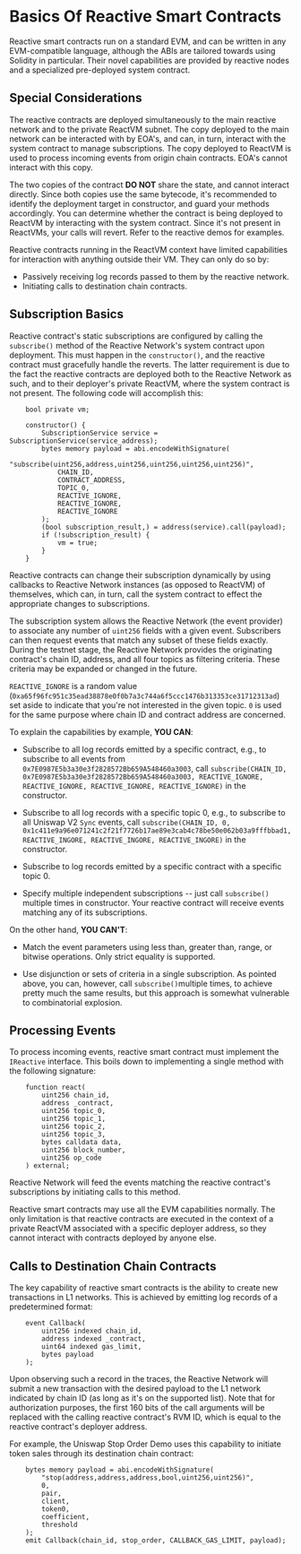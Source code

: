 # Basics Of Reactive Smart Contracts

Reactive smart contracts run on a standard EVM, and can be written in any EVM-compatible language, although the ABIs are tailored towards using Solidity in particular. Their novel capabilities are provided by reactive nodes and a specialized pre-deployed system contract.

## Special Considerations

The reactive contracts are deployed simultaneously to the main reactive network and to the private ReactVM subnet. The copy deployed to the main network can be interacted with by EOA's, and can, in turn, interact with the system contract to manage subscriptions. The copy deployed to ReactVM is used to process incoming events from origin chain contracts. EOA's cannot interact with this copy.

The two copies of the contract **DO NOT** share the state, and cannot interact directly. Since both copies use the same bytecode, it's recommended to identify the deployment target in constructor, and guard your methods accordingly. You can determine whether the contract is being deployed to ReactVM by interacting with the system contract. Since it's not present in ReactVMs, your calls will revert. Refer to the reactive demos for examples.

Reactive contracts running in the ReactVM context have limited capabilities for interaction with anything outside their VM. They can only do so by:

* Passively receiving log records passed to them by the reactive network.
* Initiating calls to destination chain contracts.

## Subscription Basics

Reactive contract's static subscriptions are configured by calling the `subscribe()` method of the Reactive Network's system contract upon deployment. This must happen in the `constructor()`, and the reactive contract must gracefully handle the reverts. The latter requirement is due to the fact the reactive contracts are deployed both to the Reactive Network as such, and to their deployer's private ReactVM, where the system contract is not present. The following code will accomplish this:

```
    bool private vm;

    constructor() {
        SubscriptionService service = SubscriptionService(service_address);
        bytes memory payload = abi.encodeWithSignature(
            "subscribe(uint256,address,uint256,uint256,uint256,uint256)",
            CHAIN_ID,
            CONTRACT_ADDRESS,
            TOPIC_0,
            REACTIVE_IGNORE,
            REACTIVE_IGNORE,
            REACTIVE_IGNORE
        );
        (bool subscription_result,) = address(service).call(payload);
        if (!subscription_result) {
            vm = true;
        }
    }
```

Reactive contracts can change their subscription dynamically by using callbacks to Reactive Network instances (as opposed to ReactVM) of themselves, which can, in turn, call the system contract to effect the appropriate changes to subscriptions.

The subscription system allows the Reactive Network (the event provider) to associate any number of `uint256` fields with a given event. Subscribers can then request events that match any subset of these fields exactly. During the testnet stage, the Reactive Network provides the originating contract's chain ID, address, and all four topics as filtering criteria. These criteria may be expanded or changed in the future.

`REACTIVE_IGNORE` is a random value (`0xa65f96fc951c35ead38878e0f0b7a3c744a6f5ccc1476b313353ce31712313ad`) set aside to indicate that you're not interested in the given topic. `0` is used for the same purpose where chain ID and contract address are concerned.

To explain the capabilities by example, **YOU CAN**:

* Subscribe to all log records emitted by a specific contract, e.g., to subscribe to all events from `0x7E0987E5b3a30e3f2828572Bb659A548460a3003`, call `subscribe(CHAIN_ID, 0x7E0987E5b3a30e3f2828572Bb659A548460a3003, REACTIVE_IGNORE, REACTIVE_IGNORE, REACTIVE_IGNORE, REACTIVE_IGNORE)` in the constructor.

* Subscribe to all log records with a specific topic 0, e.g., to subscribe to all Uniswap V2 `Sync` events, call `subscribe(CHAIN_ID, 0, 0x1c411e9a96e071241c2f21f7726b17ae89e3cab4c78be50e062b03a9fffbbad1, REACTIVE_INGORE, REACTIVE_INGORE, REACTIVE_INGORE)` in the constructor.

* Subscribe to log records emitted by a specific contract with a specific topic 0.

* Specify multiple independent subscriptions -- just call `subscribe()` multiple times in constructor. Your reactive contract will receive events matching any of its subscriptions.

On the other hand, **YOU CAN'T**:

* Match the event parameters using less than, greater than, range, or bitwise operations. Only strict equality is supported.

* Use disjunction or sets of criteria in a single subscription. As pointed above, you can, however, call `subscribe()`multiple times, to achieve pretty much the same results, but this approach is somewhat vulnerable to combinatorial explosion.

## Processing Events

To process incoming events, reactive smart contract must implement the `IReactive` interface. This boils down to implementing a single method with the following signature:

```
    function react(
        uint256 chain_id,
        address _contract,
        uint256 topic_0,
        uint256 topic_1,
        uint256 topic_2,
        uint256 topic_3,
        bytes calldata data,
        uint256 block_number,
        uint256 op_code
    ) external;
```

Reactive Network will feed the events matching the reactive contract's subscriptions by initiating calls to this method.

Reactive smart contracts may use all the EVM capabilities normally. The only limitation is that reactive contracts are executed in the context of a private ReactVM associated with a specific deployer address, so they cannot interact with contracts deployed by anyone else.

## Calls to Destination Chain Contracts

The key capability of reactive smart contracts is the ability to create new transactions in L1 networks. This is achieved by emitting log records of a predetermined format:

```
    event Callback(
        uint256 indexed chain_id,
        address indexed _contract,
        uint64 indexed gas_limit,
        bytes payload
    );
```

Upon observing such a record in the traces, the Reactive Network will submit a new transaction with the desired payload to the L1 network indicated by chain ID (as long as it's on the supported list). Note that for authorization purposes, the first 160 bits of the call arguments will be replaced with the calling reactive contract's RVM ID, which is equal to the reactive contract's deployer address.

For example, the Uniswap Stop Order Demo uses this capability to initiate token sales through its destination chain contract:

```
    bytes memory payload = abi.encodeWithSignature(
        "stop(address,address,address,bool,uint256,uint256)",
        0,
        pair,
        client,
        token0,
        coefficient,
        threshold
    );
    emit Callback(chain_id, stop_order, CALLBACK_GAS_LIMIT, payload);
```
